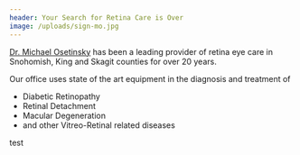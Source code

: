 ```yaml
---
header: Your Search for Retina Care is Over
image: /uploads/sign-mo.jpg
---
```

[Dr. Michael Osetinsky](/about/) has been a leading provider of retina eye care in Snohomish, King and Skagit counties for over 20 years.

Our office uses state of the art equipment in the diagnosis and treatment of

* Diabetic Retinopathy
* Retinal Detachment
* Macular Degeneration
* and other Vitreo-Retinal related diseases

test